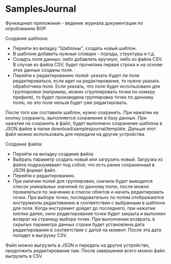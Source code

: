 SamplesJournal
=======

Функицонал приложения - ведение журнала документации по опробованию ВОР.

Создание шаблона:
- Перейти во вкладку "Шаблоны", создать новый шаблон.
- В шаблоне добавить нужные словари - породы, структуры и т.д.
- Созадть поля данных: либо добавлять вручную, либо из файла CSV. В случае из файла CSV, будет прочитана первая строка и на основе этих данных созданы поля.
- Перейти к редактированию полей: указать будет ли поле редактироваться, если идет на редактирование, то нужно указать обработчика поля. Если указать, что поле будет использовано для группировки (например, можно сгруппировать точки по номеру прифиля), то будет произведена группировка точек по данному полю, но это поле нельзя будет уже редактировать.
    
После того как составили шаблон, нужно сохранить. При нажатии на кнопку сохранить, выполняется сохранение в базу данных. При нажатии на сохранить в файл, будет выполнено сохранение шаблона в JSON файле в папке download/samplesjournal/template. Дальше этот файл можно использовать для передачи на другие устройства.

Создание файла:
- Перейти на вкладку создания файла
- Выбрать параметр создать новый или загрузить новый. Загрузка из файла подразумевает под собой, что есть ранее сохраненный в JSON формат файл.
- Перейти к редактированию.
- При наличии полей для группировки, сначала будет выводится список уникальных значений по данному полю, после можно провалиться по значению в список обектов и начать редактировать точки. При выборе точки, последовательно по полям отображаются инструменты редактиванию в соответствии с выбранным в шаблоне для поля. Когда инстуремнт дойдет до последнего, при нажатии кнопки далее, окно редактирования точки будет закрыта и выполнен возврат на страницу выбора точек. При выполнении возврата, в скрытых параметра данных строки будет установлена дата редактирования в соответствие с датой на момент. После эта дата попадет в выгрузку CSV.

Файл можно выгрузить в JSON и передать на другое устройство, продолжить редактирование там.
После завершения всего можно файл выгрузить в CSV.